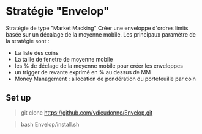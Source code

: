 # Stratégie "Envelop"

Stratégie de type "Market Macking"
Créer une enveloppe d'ordres limits basée sur un décalage de la moyenne mobile.
Les principaux paramètre de la stratégie sont :
- La liste des coins
- La taille de fenetre de moyenne mobile
- les % de déclage de la moyenne mobile pour créer les enveloppes
- un trigger de revante exprimé en % au dessus de MM
- Money Management : allocation de pondération du portefeuille par coin 

## Set up

> git clone https://github.com/vdieudonne/Envelop.git

> bash Envelop/install.sh
